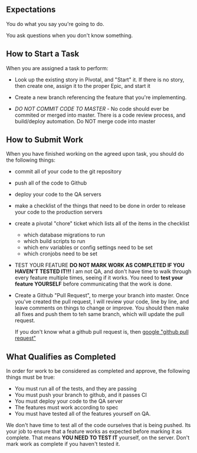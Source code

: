 Expectations
------------

You do what you say you're going to do.

You ask questions when you don't know something.



How to Start a Task
-------------------

When you are assigned a task to perform:

* Look up the existing story in Pivotal, and "Start" it.  If there is no story,
  then create one, assign it to the proper Epic, and start it

* Create a new branch referencing the feature that you're implementing. 
  
* *DO NOT COMMIT CODE TO MASTER*  - No code should ever be commited or merged
  into master.  There is a code review process, and build/deploy automation.
  Do NOT merge code into master



How to Submit Work
------------------



When you have finished working on the agreed upon task, you should do the
following things:

* commit all of your code to the git repository
* push all of the code to Github
* deploy your code to the QA servers
* make a checklist of the things that need to be done in order to release your
  code to the production servers
* create a pivotal "chore"  ticket which lists all of the items in the
  checklist
    - which database migrations to run
    - which build scripts to run
    - which env variables or config settings need to be set
    - which cronjobs need to be set

* TEST YOUR FEATURE
    **DO NOT MARK WORK AS COMPLETED IF YOU HAVEN'T TESTED IT!!!**     I am not
    QA, and don't have time to walk through every feature multiple times,
    seeing if it works.  You need to **test your feature YOURSELF** before
    communicating that the work is done.

* Create a Github "Pull Request", to merge your branch into master.
  Once you've created the pull request, I will review your code, line by line,
  and leave comments on things to change or improve.  You should then make all
  fixes and push them to teh same branch, which will update the pull request.

  If you don't know what a github pull request is, then [google "github pull
  request"](http://lmgtfy.com/?q=github+pull+request)


What Qualifies as Completed
---------------------------

In order for work to be considered as completed and approve, the following
things must be true:

* You must run all of the tests, and they are passing
* You must push your branch to github, and it passes CI
* You must deploy your code to the QA server
* The features must work according to spec
* You must have tested all of the features yourself on QA.



We don't have time to test all of the code ourselves that is being pushed.  Its
your job to ensure that a feature works as expected before marking it as
complete.  That means **YOU NEED TO TEST IT** yourself, on the server.  Don't mark
work as complete if you haven't tested it.

